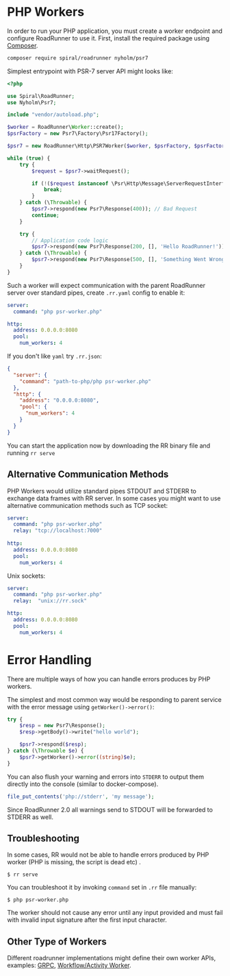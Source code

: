 # PHP Workers

In order to run your PHP application, you must create a worker endpoint and configure RoadRunner to use it. First,
install the required package using [Composer](https://getcomposer.org/).

```bash
composer require spiral/roadrunner nyholm/psr7
```

Simplest entrypoint with PSR-7 server API might looks like:

```php
<?php

use Spiral\RoadRunner;
use Nyholm\Psr7;

include "vendor/autoload.php";

$worker = RoadRunner\Worker::create();
$psrFactory = new Psr7\Factory\Psr17Factory();

$psr7 = new RoadRunner\Http\PSR7Worker($worker, $psrFactory, $psrFactory, $psrFactory);

while (true) {
    try {
        $request = $psr7->waitRequest();

        if (!($request instanceof \Psr\Http\Message\ServerRequestInterface)) { // Termination request received
            break;
        }
    } catch (\Throwable) {
        $psr7->respond(new Psr7\Response(400)); // Bad Request
        continue;
    }

    try {
        // Application code logic
        $psr7->respond(new Psr7\Response(200, [], 'Hello RoadRunner!'));
    } catch (\Throwable) {
        $psr7->respond(new Psr7\Response(500, [], 'Something Went Wrong!'));
    }
}
```

Such a worker will expect communication with the parent RoadRunner server over standard pipes, create `.rr.yaml` config
to enable it:

```yaml
server:
  command: "php psr-worker.php"

http:
  address: 0.0.0.0:8080
  pool:
    num_workers: 4
```

If you don't like `yaml` try `.rr.json`:

```json
{
  "server": {
    "command": "path-to-php/php psr-worker.php"
  },
  "http": {
    "address": "0.0.0.0:8080",
    "pool": {
      "num_workers": 4
    }
  }
}
```

You can start the application now by downloading the RR binary file and running `rr serve`

## Alternative Communication Methods

PHP Workers would utilize standard pipes STDOUT and STDERR to exchange data frames with RR server. In some cases you might
want to use alternative communication methods such as TCP socket:

```yaml
server:
  command: "php psr-worker.php"
  relay: "tcp://localhost:7000"
  
http:
  address: 0.0.0.0:8080
  pool:
    num_workers: 4
```

Unix sockets:

```yaml
server:
  command: "php psr-worker.php"
  relay:  "unix://rr.sock"

http:
  address: 0.0.0.0:8080
  pool:
    num_workers: 4
```

# Error Handling
There are multiple ways of how you can handle errors produces by PHP workers.

The simplest and most common way would be responding to parent service with the error message using `getWorker()->error()`:

```php
try {
    $resp = new Psr7\Response();
    $resp->getBody()->write("hello world");

    $psr7->respond($resp);
} catch (\Throwable $e) {
    $psr7->getWorker()->error((string)$e);
}
```

You can also flush your warning and errors into `STDERR` to output them directly into the console (similar to docker-compose).

```php
file_put_contents('php://stderr', 'my message');
```

Since RoadRunner 2.0 all warnings send to STDOUT will be forwarded to STDERR as well.

## Troubleshooting

In some cases, RR would not be able to handle errors produced by PHP worker (PHP is missing, the script is dead etc)
.

```
$ rr serve
```

You can troubleshoot it by invoking `command` set in `.rr` file manually:

```
$ php psr-worker.php
```

The worker should not cause any error until any input provided and must fail with invalid input signature after the
first input character.

## Other Type of Workers

Different roadrunner implementations might define their own worker APIs,
examples: [GRPC](https://github.com/spiral/roadrunner-grpc), [Workflow/Activity Worker](https://docs.temporal.io/docs/php/workers/).
